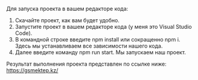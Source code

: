 Для запуска проекта в вашем редакторе кода:

1. Скачайте проект, как вам будет удобно.
2. Запустите проект в вашем редакторе кода (у меня это Visual Studio Code).
3. В командной строке введите npm install или сокращенно npm i. Здесь мы устанавливаем все зависимости нашего кода.
4. Далее введите команду npm run start. Мы запускаем наш проект.

Результат выполнения проекта представлен по ссылке ниже:
https://gsmektep.kz/
